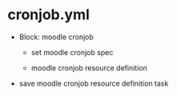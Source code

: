 



# cronjob.yml


* Block: moodle cronjob

    * set moodle cronjob spec

    * moodle cronjob resource definition

* save moodle cronjob resource definition task